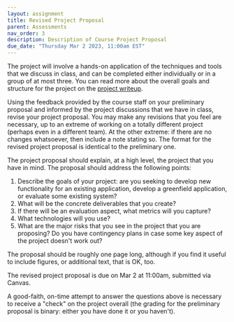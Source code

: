 ```yaml
---
layout: assignment
title: Revised Project Proposal
parent: Assessments
nav_order: 3
description: Description of Course Project Proposal
due_date: "Thursday Mar 2 2023, 11:00am EST"
---
```


The project will involve a hands-on application of the techniques and tools that we discuss in class, and can be completed either individually or in a group of at most three. You can read more about the overall goals and structure for the project on the [project writeup]({{site.baseurl}}/assessments/project).

Using the feedback provided by the course staff on your preliminary proposal and informed by the project discussions that we have in class, revise your project proposal. You may make any revisions that you feel are necessary, up to an extreme of working on a totally different project (perhaps even in a different team). At the other extreme: if there are no changes whatsoever, then include a note stating so. The format for the revised project proposal is identical to the preliminary one.

The project proposal should explain, at a high level, the project that you have in mind. The proposal should address the following points:
1. Describe the goals of your project: are you seeking to develop new functionality for an existing application, develop a greenfield application, or evaluate some existing system?
2. What will be the concrete deliverables that you create?
3. If there will be an evaluation aspect, what metrics will you capture? 
4. What technologies will you use?
5. What are the major risks that you see in the project that you are proposing? Do you have contingency plans in case some key aspect of the project doesn't work out?

The proposal should be roughly one page long, although if you find it useful to include figures, or additional text, that is OK, too.

The revised project proposal is due on Mar 2 at 11:00am, submitted via Canvas.

A good-faith, on-time attempt to answer the questions above is necessary to receive a "check" on the project overall (the grading for the preliminary proposal is binary: either you have done it or you haven't).

